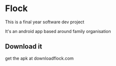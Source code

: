 # Flock

This is a final year software dev project

It's an android app based around family organisation

## Download it

get the apk at downloadflock.com

